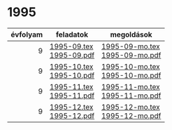 # 1995

| évfolyam | feladatok | megoldások |
|---:|---|---|
| 9|[1995-09.tex](1995-09.tex) <br> [1995-09.pdf](1995-09.pdf) | [1995-09-mo.tex](1995-09-mo.tex) <br> [1995-09-mo.pdf](1995-09-mo.pdf)|
| 9|[1995-10.tex](1995-10.tex) <br> [1995-10.pdf](1995-10.pdf) | [1995-10-mo.tex](1995-10-mo.tex) <br> [1995-10-mo.pdf](1995-09-mo.pdf)|
| 9|[1995-11.tex](1995-11.tex) <br> [1995-11.pdf](1995-11.pdf) | [1995-11-mo.tex](1995-11-mo.tex) <br> [1995-11-mo.pdf](1995-09-mo.pdf)|
| 9|[1995-12.tex](1995-12.tex) <br> [1995-12.pdf](1995-12.pdf) | [1995-12-mo.tex](1995-12-mo.tex) <br> [1995-12-mo.pdf](1995-09-mo.pdf)|

